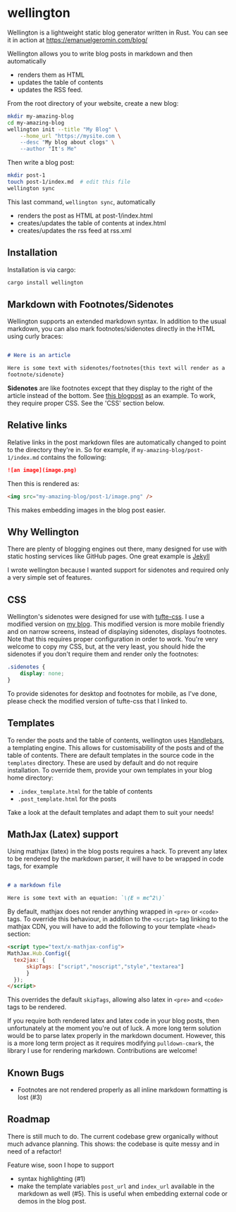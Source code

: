 # wellington


Wellington is a lightweight static blog generator written in Rust. You can see
it in action at https://emanuelgeromin.com/blog/

Wellington allows you to write blog posts in markdown and then automatically

- renders them as HTML
- updates the table of contents
- updates the RSS feed.

From the root directory of your website, create a new blog:


```bash
mkdir my-amazing-blog
cd my-amazing-blog
wellington init --title "My Blog" \
    --home_url "https://mysite.com \
    --desc "My blog about clogs" \
    --author "It's Me"
```


Then write a blog post:


```bash
mkdir post-1
touch post-1/index.md  # edit this file
wellington sync
```

This last command, `wellington sync`, automatically 

- renders the post as HTML at post-1/index.html
- creates/updates the table of contents at index.html
- creates/updates the rss feed at rss.xml


## Installation

Installation is via cargo:

```bash
cargo install wellington
```


## Markdown with Footnotes/Sidenotes

Wellington supports an extended markdown syntax. In addition to the usual
markdown, you can also mark footnotes/sidenotes directly in the HTML using
curly braces:

```markdown

# Here is an article

Here is some text with sidenotes/footnotes{this text will render as a
footnote/sidenote}

```

**Sidenotes** are like footnotes except that they display to the right of the
article instead of the bottom. See [this
blogpost](https://emanuelgeromin.com/blog/intro-reinforcement-learning-tic-tac-toe/)
as an example. To work, they require proper CSS. See the 'CSS'
section below.


## Relative links

Relative links in the post markdown files are automatically changed to point to the directory they're in. So for example, if `my-amazing-blog/post-1/index.md` contains the following:

```markdown
![an image](image.png)
```

Then this is rendered as:

```html
<img src="my-amazing-blog/post-1/image.png" />
```

This makes embedding images in the blog post easier.



## Why Wellington

There are plenty of blogging engines out there, many designed for use with
static hosting services like GitHub pages. One great example is
[Jekyll](https://jekyllrb.com/)

I wrote wellington because I wanted support for sidenotes and required only a
very simple set of features.



## CSS 

Wellington's sidenotes were designed for use with
[tufte-css](https://github.com/edwardtufte/tufte-css). I use a modified version on [my blog](https://emanuelgeromin.com/blog/tufte.css). This modified version is more mobile friendly and on narrow screens, instead of displaying sidenotes, displays footnotes. Note that this requires proper configuration in order to work. You're very welcome to copy my CSS, but, at the very least, you should hide the sidenotes if you don't require them and render only the footnotes:

```css
.sidenotes {
    display: none;
}
```

To provide sidenotes for desktop and footnotes for mobile, as I've done, please
check the modified version of tufte-css that I linked to.


## Templates

To render the posts and the table of contents, wellington uses
[Handlebars](https://github.com/sunng87/handlebars-rust), a templating engine.
This allows for customisability of the posts and of the table of contents.
There are default templates in the source code in the `templates` directory.
These are used by default and do not require installation. To override them,
provide your own templates in your blog home directory:

- `.index_template.html` for the table of contents
- `.post_template.html` for the posts

Take a look at the default templates and adapt them to suit your needs!


## MathJax (Latex) support

Using mathjax (latex) in the blog posts requires a hack. To prevent any latex
to be rendered by the markdown parser, it will have to be wrapped in code tags,
for example

```markdown

# a markdown file

Here is some text with an equation: `\(E = mc^2\)`

```

By default, mathjax does not render anything wrapped in `<pre>`
or `<code>` tags. To override this behaviour, 
in addition to the `<script>` tag linking to the mathjax CDN, you will have to add
the following to your template `<head>` section:

```html
<script type="text/x-mathjax-config">
MathJax.Hub.Config({
  tex2jax: {
      skipTags: ["script","noscript","style","textarea"]
      }
  });
</script>
```

This overrides the default `skipTags`, allowing also latex in `<pre>` and
`<code>` tags to be rendered.

If you require both rendered latex and latex code in your blog posts, then
unfortunately at the moment you're out of luck. A more long term solution would
be to parse latex properly in the markdown document. However, this is a more
long term project as it requires modifying `pulldown-cmark`, the library I use
for rendering markdown. Contributions are welcome!


## Known Bugs

- Footnotes are not rendered properly as all inline markdown formatting is lost
  (#3)


## Roadmap

There is still much to do. The current codebase grew organically without much
advance planning. This shows: the codebase is quite messy and in need of a
refactor!

Feature wise, soon I hope to support 

- syntax highlighting (#1)
- make the template variables `post_url` and `index_url` available in the
  markdown as well (#5). This is useful when embedding external code or demos in the
  blog post.

